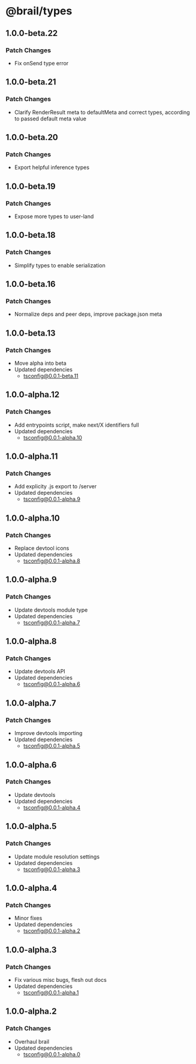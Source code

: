 # @brail/types

## 1.0.0-beta.22

### Patch Changes

- Fix onSend type error

## 1.0.0-beta.21

### Patch Changes

- Clarify RenderResult meta to defaultMeta and correct types, according to passed default meta value

## 1.0.0-beta.20

### Patch Changes

- Export helpful inference types

## 1.0.0-beta.19

### Patch Changes

- Expose more types to user-land

## 1.0.0-beta.18

### Patch Changes

- Simplify types to enable serialization

## 1.0.0-beta.16

### Patch Changes

- Normalize deps and peer deps, improve package.json meta

## 1.0.0-beta.13

### Patch Changes

- Move alpha into beta
- Updated dependencies
  - tsconfig@0.0.1-beta.11

## 1.0.0-alpha.12

### Patch Changes

- Add entrypoints script, make next/X identifiers full
- Updated dependencies
  - tsconfig@0.0.1-alpha.10

## 1.0.0-alpha.11

### Patch Changes

- Add explicity .js export to /server
- Updated dependencies
  - tsconfig@0.0.1-alpha.9

## 1.0.0-alpha.10

### Patch Changes

- Replace devtool icons
- Updated dependencies
  - tsconfig@0.0.1-alpha.8

## 1.0.0-alpha.9

### Patch Changes

- Update devtools module type
- Updated dependencies
  - tsconfig@0.0.1-alpha.7

## 1.0.0-alpha.8

### Patch Changes

- Update devtools API
- Updated dependencies
  - tsconfig@0.0.1-alpha.6

## 1.0.0-alpha.7

### Patch Changes

- Improve devtools importing
- Updated dependencies
  - tsconfig@0.0.1-alpha.5

## 1.0.0-alpha.6

### Patch Changes

- Update devtools
- Updated dependencies
  - tsconfig@0.0.1-alpha.4

## 1.0.0-alpha.5

### Patch Changes

- Update module resolution settings
- Updated dependencies
  - tsconfig@0.0.1-alpha.3

## 1.0.0-alpha.4

### Patch Changes

- Minor fixes
- Updated dependencies
  - tsconfig@0.0.1-alpha.2

## 1.0.0-alpha.3

### Patch Changes

- Fix various misc bugs, flesh out docs
- Updated dependencies
  - tsconfig@0.0.1-alpha.1

## 1.0.0-alpha.2

### Patch Changes

- Overhaul brail
- Updated dependencies
  - tsconfig@0.0.1-alpha.0
